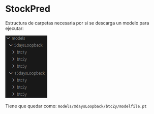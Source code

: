 # StockPred


Estructura de carpetas necesaria por si se descarga un modelo para ejecutar:

![Folder Structure](doc/images/FolderStructure.png)

Tiene que quedar como: `` models/XdaysLoopback/btcZy/modelfile.pt `` 